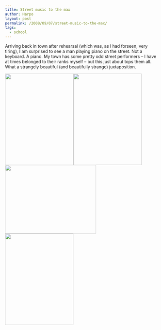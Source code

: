 ```yaml
---
title: Street music to the max
author: Harpo
layout: post
permalink: /2008/09/07/street-music-to-the-max/
tags:
  - school
---
```

Arriving back in town after rehearsal (which was, as I had forseen, very tiring), I am surprised to see a man playing piano on the street. Not a keyboard. A piano. My town has some pretty odd street performers &#8211; I have at times belonged to their ranks myself &#8211; but this just about tops them all.  
What a strangely beautiful (and beautifully strange) juxtaposition.

[<img class="alignnone size-full wp-image-364" src="http://harpojaeger.github.io/assets/media/wp-content/uploads/2008/09/p-640-480-c9b59237-4b2e-4d47-a528-45d4c1c03e9c.jpeg" alt="" width="225" height="300" />][1][<img class="alignnone size-full wp-image-364" src="http://harpojaeger.github.io/assets/media/wp-content/uploads/2008/09/p-640-480-b030897d-ea15-40f2-9bdb-627becf47055.jpeg" alt="" width="225" height="300" />][2][<img class="alignnone size-full wp-image-364" src="http://harpojaeger.github.io/assets/media/wp-content/uploads/2008/09/l-640-480-8d02345c-0ce7-4458-b112-e538b7419a83.jpeg" alt="" width="300" height="225" />][3][<img class="alignnone size-full wp-image-364" src="http://harpojaeger.github.io/assets/media/wp-content/uploads/2008/09/p-640-480-d3530acb-05d6-4085-b712-37f9f7f0f8ea.jpeg" alt="" width="225" height="300" />][4]

 [1]: http://harpojaeger.github.io/assets/media/wp-content/uploads/2008/09/p-640-480-c9b59237-4b2e-4d47-a528-45d4c1c03e9c.jpeg
 [2]: http://harpojaeger.github.io/assets/media/wp-content/uploads/2008/09/p-640-480-b030897d-ea15-40f2-9bdb-627becf47055.jpeg
 [3]: http://harpojaeger.github.io/assets/media/wp-content/uploads/2008/09/l-640-480-8d02345c-0ce7-4458-b112-e538b7419a83.jpeg
 [4]: http://harpojaeger.github.io/assets/media/wp-content/uploads/2008/09/p-640-480-d3530acb-05d6-4085-b712-37f9f7f0f8ea.jpeg